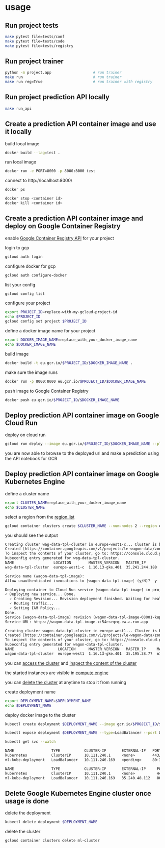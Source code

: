
# usage

## Run project tests

``` bash
make pytest file=tests/conf
make pytest file=tests/code
make pytest file=tests/registry
```

## Run project trainer

``` bash
python -m project.app                   # run trainer
make run                                # run trainer
make run reg=True                       # run trainer with registry
```

## Run project prediction API locally

``` bash
make run_api
```

## Create a prediction API container image and use it locally

build local image

``` bash
docker build --tag=test .
```

run local image

``` bash
docker run -e PORT=8000 -p 8000:8000 test
```

connect to http://localhost:8000/

``` bash
docker ps
```

``` bash
docker stop <container id>
docker kill <container id>
```

## Create a prediction API container image and deploy on Google Container Registry

enable [Google Container Registry API](https://console.cloud.google.com/flows/enableapi?apiid=containerregistry.googleapis.com&redirect=https://cloud.google.com/container-registry/docs/quickstart
) for your project

login to gcp

``` bash
gcloud auth login
```

configure docker for gcp

``` bash
gcloud auth configure-docker
```

list your config

``` bash
gcloud config list
```

configure your project

``` bash
export PROJECT_ID=replace-with-my-gcloud-project-id
echo $PROJECT_ID
gcloud config set project $PROJECT_ID
```

define a docker image name for your project

``` bash
export DOCKER_IMAGE_NAME=replace_with_your_docker_image_name
echo $DOCKER_IMAGE_NAME
```

build image

``` bash
docker build -t eu.gcr.io/$PROJECT_ID/$DOCKER_IMAGE_NAME .
```

make sure the image runs

``` bash
docker run -p 8000:8000 eu.gcr.io/$PROJECT_ID/$DOCKER_IMAGE_NAME
```

push image to Google Container Registry

``` bash
docker push eu.gcr.io/$PROJECT_ID/$DOCKER_IMAGE_NAME
```

## Deploy prediction API container image on Google Cloud Run

deploy on cloud run

``` bash
gcloud run deploy --image eu.gcr.io/$PROJECT_ID/$DOCKER_IMAGE_NAME --platform managed --region europe-west1
```

you are now able to browse to the deployed url and make a prediction using the API notebook for GCR

## Deploy prediction API container image on Google Kubernetes Engine

define a cluster name

``` bash
export CLUSTER_NAME=replace_with_your_docker_image_name
echo $CLUSTER_NAME
```

select a region from the [region list](https://cloud.google.com/compute/docs/regions-zones)

``` bash
gcloud container clusters create $CLUSTER_NAME --num-nodes 2 --region europe-west1
```

you should see the output

``` txt
Creating cluster wag-data-tpl-cluster in europe-west1-c... Cluster is being health-checked (master is healthy)...done.
Created [https://container.googleapis.com/v1/projects/le-wagon-data/zones/europe-west1-c/clusters/wag-data-tpl-cluster].
To inspect the contents of your cluster, go to: https://console.cloud.google.com/kubernetes/workload_/gcloud/europe-west1-c/wag-data-tpl-cluster?project=le-wagon-data
kubeconfig entry generated for wag-data-tpl-cluster.
NAME                  LOCATION        MASTER_VERSION   MASTER_IP       MACHINE_TYPE   NODE_VERSION     NUM_NODES  STATUS
wag-data-tpl-cluster  europe-west1-c  1.16.13-gke.401  35.241.244.188  n1-standard-1  1.16.13-gke.401  2          RUNNING
```

``` txt
Service name (wagon-data-tpl-image):
Allow unauthenticated invocations to [wagon-data-tpl-image] (y/N)?  y

Deploying container to Cloud Run service [wagon-data-tpl-image] in project [le-wagon-data] region [europe-west1]
✓ Deploying new service... Done.
  ✓ Creating Revision... Revision deployment finished. Waiting for health check to begin.
  ✓ Routing traffic...
  ✓ Setting IAM Policy...
Done.
Service [wagon-data-tpl-image] revision [wagon-data-tpl-image-00001-kup] has been deployed and is serving 100 percent of traffic.
Service URL: https://wagon-data-tpl-image-xi54eseqrq-ew.a.run.app
```

``` txt
Creating cluster wagon-data-tpl-cluster in europe-west1... Cluster is being health-checked (master is healthy)...done.
Created [https://container.googleapis.com/v1/projects/le-wagon-data/zones/europe-west1/clusters/wagon-data-tpl-cluster].
To inspect the contents of your cluster, go to: https://console.cloud.google.com/kubernetes/workload_/gcloud/europe-west1/wagon-data-tpl-cluster?project=le-wagon-data
kubeconfig entry generated for wagon-data-tpl-cluster.
NAME                    LOCATION      MASTER_VERSION   MASTER_IP     MACHINE_TYPE   NODE_VERSION     NUM_NODES  STATUS
wagon-data-tpl-cluster  europe-west1  1.16.13-gke.401  35.195.38.77  n1-standard-1  1.16.13-gke.401  6          RUNNING
```

you can [access the cluster](https://console.cloud.google.com/kubernetes/list?project=le-wagon-data)
and [inspect the content of the cluster](https://console.cloud.google.com/kubernetes/workload_/gcloud/europe-west1-c/wag-data-tpl-cluster?project=le-wagon-data)

the started instances are visible in [compute engine](https://console.cloud.google.com/compute/instances)

you can [delete the cluster](https://console.cloud.google.com/kubernetes/list) at anytime to stop it from running

create deployment name

``` bash
export DEPLOYMENT_NAME=$DEPLOYMENT_NAME
echo $DEPLOYMENT_NAME
```

deploy docker image to the cluster

``` bash
kubectl create deployment $DEPLOYMENT_NAME --image gcr.io/$PROJECT_ID/$DOCKER_IMAGE_NAME
```

``` bash
kubectl expose deployment $DEPLOYMENT_NAME --type=LoadBalancer --port 80 --target-port 8000
```

```bash
kubectl get svc --watch
```

``` txt
NAME                 TYPE           CLUSTER-IP       EXTERNAL-IP   PORT(S)        AGE
kubernetes           ClusterIP      10.111.240.1     <none>        443/TCP        18m
ml-kube-deployment   LoadBalancer   10.111.246.169   <pending>     80:32076/TCP   9s
```

``` txt
NAME                 TYPE           CLUSTER-IP       EXTERNAL-IP     PORT(S)        AGE
kubernetes           ClusterIP      10.111.240.1     <none>          443/TCP        19m
ml-kube-deployment   LoadBalancer   10.111.246.169   35.240.48.112   80:32076/TCP   48s
```

## Delete Google Kubernetes Engine cluster once usage is done

delete the deployment

```bash
kubectl delete deployment $DEPLOYMENT_NAME
```

delete the cluster

```bash
gcloud container clusters delete ml-cluster
```
